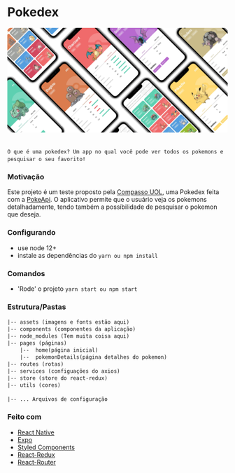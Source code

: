 # Pokedex

<a href="" target="_blank">
  <img src="assets/mockup.png" alt="Logo">
</a> 
<br> 
<br> 

`O que é uma pokedex? Um app no qual você pode ver todos os pokemons e pesquisar o seu favorito!`

### Motivação

Este projeto é um teste proposto pela [Compasso UOL](https://compassouol.com/), uma Pokedex feita com a [PokeApi](https://pokeapi.co/).
O aplicativo permite que o usuário veja os pokemons detalhadamente, tendo também a possíbilidade de pesquisar o pokemon que deseja.

### Configurando

- use node 12+
- instale as dependências do `yarn ou npm install`

### Comandos

- 'Rode' o projeto `yarn start ou npm start`

### Estrutura/Pastas

```
|-- assets (imagens e fonts estão aqui)
|-- components (componentes da aplicação)
|-- node_modules (Tem muita coisa aqui)
|-- pages (páginas)
    |--  home(página inicial)
    |--  pokemonDetails(página detalhes do pokemon)
|-- routes (rotas)
|-- services (configuações do axios)
|-- store (store do react-redux)
|-- utils (cores)

|-- ... Arquivos de configuração

```

### Feito com

- [React Native](https://reactnative.dev/)
- [Expo](https://expo.io/)
- [Styled Components](https://www.styled-components.com/)
- [React-Redux](https://react-redux.js.org/api/hooks)
- [React-Router](https://reacttraining.com/react-router/web/guides/quick-start)
